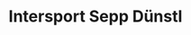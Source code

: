 ---
title: "Intersport Sepp Dünstl"
url: /neuburg-a-d-donau/intersport-sepp-duenstl/
shop: Sport
---